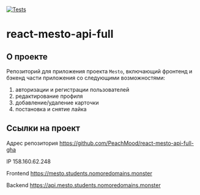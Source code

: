 [![Tests](https://github.com/yandex-praktikum/react-mesto-api-full-gha/actions/workflows/tests.yml/badge.svg)](https://github.com/PeachMood/react-mesto-api-full-gha/actions/workflows/tests.yml)
# react-mesto-api-full
## О проекте
Репозиторий для приложения проекта `Mesto`, включающий фронтенд и бэкенд части приложения со следующими возможностями:
1. авторизации и регистрации пользователей
2. редактирование профиля
3. добавление/удаление карточки
4. постановка и снятие лайка

## Ссылки на проект
Адрес репозитория https://github.com/PeachMood/react-mesto-api-full-gha

IP 158.160.62.248

Frontend https://mesto.students.nomoredomains.monster

Backend https://api.mesto.students.nomoredomains.monster
